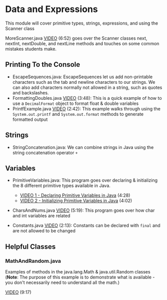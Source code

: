 # Data and Expressions

This module will cover primitive types, strings, expressions, and using the Scanner class

MoreScanner.java [VIDEO](https://youtu.be/3Chk4qfVBTw) (6:52) goes over the Scanner classes next, nextInt, nextDouble, and nextLine methods and touches on some common mistakes students make.

## Printing To the Console

- EscapeSequences.java: EscapeSequences let us add non-printable characters such as the tab and newline characters to our strings.  We can also add characters normally not allowed in a string, such as quotes and backslashes.
- FormattingDoubles.java [VIDEO](https://youtu.be/WgT7T6B5l8E) (3:48): This is a quick example of how to use a `DecimalFormat` object to format float & double variables
- PrintfExample.java [VIDEO](https://youtu.be/13utNMhCVgA) (2:42): This example walks through using the `System.out.printf` and `System.out.format` methods to generate formatted output

## Strings

- StringConcatenation.java: We can combine strings in Java using the string concatenation operator `+`

## Variables

-  PrimitiveVariables.java: This program goes over declaring & initializing the 8 different primitive types available in Java.

    - [VIDEO 1 - Declaring Primitive Variables in Java](https://youtu.be/q-z4RUQs5DA) (4:28)
    - [VIDEO 2 - Initializing Primitive Variables in Java](https://youtu.be/fWTEuVZ7mk0) (4:02)

- CharsAndNums.java [VIDEO](https://youtu.be/ZKiBoStkIww) (5:19): This program goes over how char and int variables are related

- Constants.java [VIDEO](https://youtu.be/mPCuI972gSA) (2:13): Constants can be declared with `final` and are not allowed to be changed

## Helpful Classes


### MathAndRandom.java 

 Examples of methods in the java.lang.Math & java.util.Random classes (**Note**: The purpose of this example is to demonstrate what is available - you don't necessarily need to understand all the math.)

[VIDEO](https://youtu.be/FZhZgLF-2L4) (9:17)